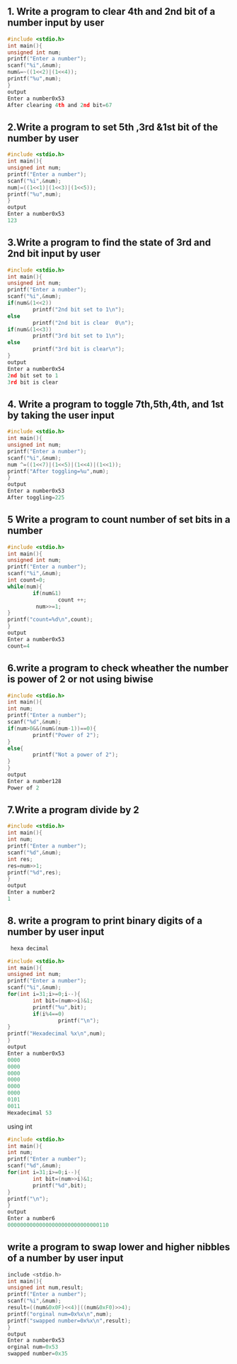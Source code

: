 ## 1. Write a program to clear 4th and 2nd bit of a number input by user
```c
#include <stdio.h>
int main(){
unsigned int num;
printf("Enter a number");
scanf("%i",&num);
num&=~((1<<2)|(1<<4));
printf("%u",num);
}
output
Enter a number0x53
After clearing 4th and 2nd bit=67
```
## 2.Write a program to set 5th ,3rd &1st bit of the number by user
```c
#include <stdio.h>
int main(){
unsigned int num;
printf("Enter a number");
scanf("%i",&num);
num|=((1<<1)|(1<<3)|(1<<5));
printf("%u",num);
}
output
Enter a number0x53
123
```
## 3.Write a program to find the state of 3rd and 2nd bit input by user
```c
#include <stdio.h>
int main(){
unsigned int num;
printf("Enter a number");
scanf("%i",&num);
if(num&(1<<2))
        printf("2nd bit set to 1\n");
else
        printf("2nd bit is clear  0\n");
if(num&(1<<3))
        printf("3rd bit set to 1\n");
else
        printf("3rd bit is clear\n");
}
output
Enter a number0x54
2nd bit set to 1
3rd bit is clear
```
## 4. Write  a program to toggle 7th,5th,4th, and 1st by taking the user input
```c
#include <stdio.h>
int main(){
unsigned int num;
printf("Enter a number");
scanf("%i",&num);
num ^=((1<<7)|(1<<5)|(1<<4)|(1<<1));
printf("After toggling=%u",num);
}
output
Enter a number0x53
After toggling=225
```
## 5 Write a program to count number of set bits in a number
```c
#include <stdio.h>
int main(){
unsigned int num;
printf("Enter a number");
scanf("%i",&num);
int count=0;
while(num){
        if(num&1)
                count ++;
         num>>=1;
}
printf("count=%d\n",count);
}
output
Enter a number0x53
count=4
```
## 6.write a program to check wheather the number is power of 2 or not using biwise
```c
#include <stdio.h>
int main(){
int num;
printf("Enter a number");
scanf("%d",&num);
if(num>0&&(num&(num-1))==0){
        printf("Power of 2");
}
else{
        printf("Not a power of 2");
}
}
output
Enter a number128
Power of 2
```
## 7.Write a program divide by 2
```c
#include <stdio.h>
int main(){
int num;
printf("Enter a number");
scanf("%d",&num);
int res;
res=num>>1;
printf("%d",res);
}
output
Enter a number2
1
```
## 8. write a program to print binary digits of a number by user input
```c
 hexa decimal

#include <stdio.h>
int main(){
unsigned int num;
printf("Enter a number");
scanf("%i",&num);
for(int i=31;i>=0;i--){
        int bit=(num>>i)&1;
        printf("%u",bit);
        if(i%4==0)
                printf("\n");
}
printf("Hexadecimal %x\n",num);
}
output
Enter a number0x53
0000
0000
0000
0000
0000
0000
0101
0011
Hexadecimal 53
```
using int
```c
#include <stdio.h>
int main(){
int num;
printf("Enter a number");
scanf("%d",&num);
for(int i=31;i>=0;i--){
        int bit=(num>>i)&1;
        printf("%d",bit);
}
printf("\n");
}
output
Enter a number6
00000000000000000000000000000110
```
## write a program to swap lower and higher nibbles of a number by user input
```c
include <stdio.h>
int main(){
unsigned int num,result;
printf("Enter a number");
scanf("%i",&num);
result=((num&0x0F)<<4)|((num&0xF0)>>4);
printf("orginal num=0x%x\n",num);
printf("swapped number=0x%x\n",result);
}
output
Enter a number0x53
orginal num=0x53
swapped number=0x35
```

